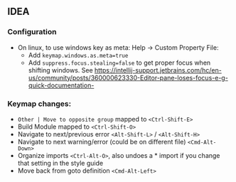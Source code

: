 ## IDEA
### Configuration
* On linux, to use windows key as meta: Help -> Custom Property File:
  * Add `keymap.windows.as.meta=true`
  * Add `suppress.focus.stealing=false` to get proper focus when shifting windows. See https://intellij-support.jetbrains.com/hc/en-us/community/posts/360000623330-Editor-pane-loses-focus-e-g-quick-documentation-
### Keymap changes:
* `Other | Move to opposite group` mapped to `<Ctrl-Shift-E>`  
* Build Module mapped to `<Ctrl-Shift-O>` 
* Navigate to next/previous error `<Alt-Shift-L>` / `<Alt-Shift-H>`
* Navigate to next warning/error (could be on different file) `<Cmd-Alt-Down>`
* Organize imports `<Ctrl-Alt-O>`, also undoes a * import if you change that setting in the style guide
* Move back from goto definition `<Cmd-Alt-Left>`


